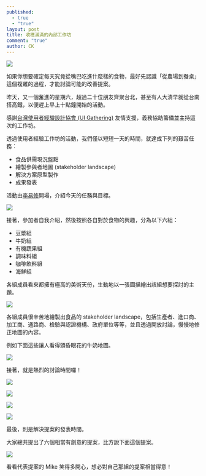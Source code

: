 ```yaml
---
published: 
  - true
  - "true"
layout: post
title: 收穫滿滿的內部工作坊
comment: "true"
author: CK
---
```


![](http://farm4.staticflickr.com/3714/10900662996_43c9bc559f_o.jpg)

如果你想要確定每天究竟從嘴巴吃進什麼樣的食物，最好先認識「從農場到餐桌」這個複雜的過程，才能討論可能的改善提案。

昨天，又一個奮進的星期六，超過二十位朋友齊聚台北，甚至有人大清早就從台南搭高鐵，以便趕上早上十點鐘開始的活動。

感謝[台灣使用者經驗設計協會 (UI Gathering)](http://www.uigathering.org/) 友情支援，義務協助籌備並主持這次的工作坊。

透過使用者經驗工作坊的活動，我們僅以短短一天的時間，就達成下列的艱苦任務：

- 食品供需現況盤點
- 繪製參與者地圖 (stakeholder landscape)
- 解決方案原型製作
- 成果發表

活動由[李易修](http://www.lis186.com/)開場，介紹今天的任務與目標。

![](http://farm8.staticflickr.com/7344/10904185184_b7122cfcde_o.jpg)

接著，參加者自我介紹，然後按照各自對於食物的興趣，分為以下六組：

- 豆漿組
- 牛奶組
- 有機蔬果組
- 調味料組
- 咖啡飲料組
- 海鮮組

各組成員看來都擁有極高的美術天份，生動地以一張圖描繪出該組想要探討的主題。

![](http://farm4.staticflickr.com/3682/10901152005_d12d78c681_o.png)

各組成員很辛苦地繪製出食品的 stakeholder landscape，包括生產者、進口商、加工商、通路商、檢驗與認證機構、政府單位等等，並且透過開放討論，慢慢地修正地圖的內容。

例如下面這些讓人看得頭昏眼花的牛奶地圖。

![](http://farm3.staticflickr.com/2875/10897573733_f35fbc815c_o.jpg)

接著，就是熱烈的討論時間囉！

![](http://farm6.staticflickr.com/5478/10897328316_f6f08c9384_o.jpg)

![](http://farm8.staticflickr.com/7351/10897334496_0efe2e270d_o.jpg)

![](http://farm4.staticflickr.com/3777/10897424804_da1a5fe5ec_o.jpg)

![](http://farm8.staticflickr.com/7350/10897581163_70f99dce75_o.jpg)

最後，則是解決提案的發表時間。

大家總共提出了六個相當有創意的提案，比方說下面這個提案。

![](http://farm4.staticflickr.com/3711/10901360874_5197a158d5_o.jpg)

看看代表提案的 Mike 笑得多開心，想必對自己那組的提案相當得意！